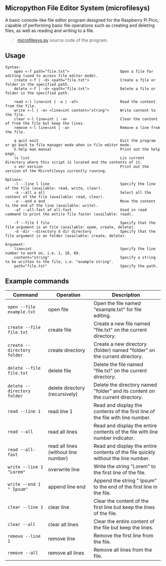 ## Micropython File Editor System (microfilesys)
A basic console-like file editor program designed for the Raspberry Pi Pico, capable of performing basic file operations such as creating and deleting files, as well as reading and writing to a file.

> [microfilesys.py](https://github.com/yuan-miranda/microfilesys/blob/main/microfilesys.py) source code of the program.<br>

## Usage
```
Syntax:
    open <-f path="file.txt">                       Open a file for editing (used to access file editor mode).
    create <-f | -d> <path="file.txt">              Create a file or folder in the specified path.
    delete <-f | -d> <path="file.txt">              Delete a file or folder in the specified path.

    read <-l line=int | -a | -af>                   Read the content from the file.
    write <-l | -e> <line=int content="string">     Write content to the file.
    clear <-l line=int | -a>                        Clear the content of from the file but keep the lines.
    remove <-l line=int | -a>                       Remove a line from the file.

    q quit exit                                     Exit the program or go back to file manager mode when in file editor mode.
    h help man manual                               Print out the help page.
    ls list                                         Lis current directory where this script is located and the contents of it.
    v ver version                                   Print out the version of the Microfilesys currently running.

Options:
    -l --line l line                                Specify the line of the file (available: read, write, clear).
    -a --all a all                                  Select all the content of the file (available: read, clear).
    -e --end e end                                  Move the content to the end of the line (available: write).
    -af --all-fast af all-fast                      Used in read command to print the entile file faster (available: read).

    -f --file f file                                Specify that the file argument is an file (available: opem, create, delete).
    -d -dir --directory d dir directory             Specify that the file argument is an folder (available: create, delete).

Argument:
    line=int                                        Specify the line number to work on, i.e. 1, 10, 69.
    content="string"                                Specify a string to be written to the file, i.e. "example string".
    path="file.txt"                                 Specify the path.
```

## Example commands

| Command                     | Operation                            | Description                                                                       |
|-----------------------------|--------------------------------------|-----------------------------------------------------------------------------------|
| `open --file example.txt`   | open file                            | Open the file named "example.txt" for file editing.                               |
| `create --file file.txt`    | create file                          | Create a new file named "file.txt" on the current directory.                      |
| `create --directory folder` | create directory                     | Create a new directory (folder) named "folder" on the current directory.          |
| `delete --file file.txt`    | delete file                          | Delete the file named "file.txt" on the current directory.                        |
| `delete --directory folder` | delete directory (recursively)       | Delete the directory named "folder" and its content on the current directory.     |
| `read --line 1`             | read line 1                          | Read and display the contents of the first line of the file with line number.     |
| `read --all`                | read all lines                       | Read and display the entire contents of the file with line number indicator.      |
| `read --all-fast`           | read all lines (without line number) | Read and display the entire contents of the file quickly without the line number. |
| `write --line 1 "Lorem"`    | overwrite line                       | Write the string "Lorem" to the first line of the file.                           |
| `write --end 1 " Ipsum"`    | append line end                      | Append the string " Ipsum" to the end of the first line in the file.              |
| `clear --line 1`            | clear line                           | Clear the content of the first line but keep the lines of the file.               |
| `clear --all`               | clear all lines                      | Clear the entire content of the file but keep the lines.                          |
| `remove --line 1`           | remove line                          | Remove the first line from the file.                                              |
| `remove --all`              | remove all lines                     | Remove all lines from the file.                                                   |
